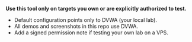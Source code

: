 **Use this tool only on targets you own or are explicitly authorized to test.**
- Default configuration points only to DVWA (your local lab).
- All demos and screenshots in this repo use DVWA.
- Add a signed permission note if testing your own lab on a VPS.
